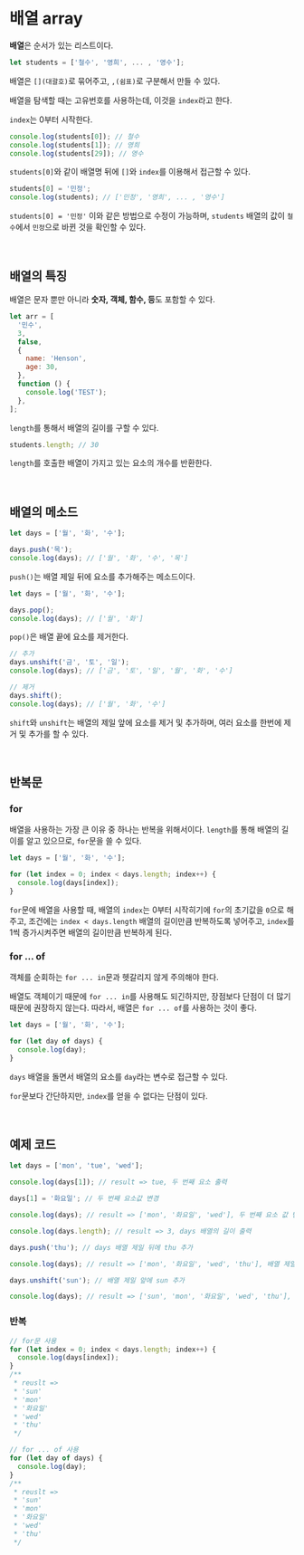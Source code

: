 # 배열 array

**배열**은 순서가 있는 리스트이다.

```javascript
let students = ['철수', '영희', ... , '영수'];
```

배열은 `[](대괄호)`로 묶어주고, `,(쉼표)`로 구분해서 만들 수 있다.

배열을 탐색할 때는 고유번호를 사용하는데, 이것을 `index`라고 한다.

`index`는 0부터 시작한다.

```javascript
console.log(students[0]); // 철수
console.log(students[1]); // 영희
console.log(students[29]); // 영수
```

`students[0]`와 같이 배열명 뒤에 `[]`와 `index`를 이용해서 접근할 수 있다.

```javascript
students[0] = '민정';
console.log(students); // ['민정', '영희', ... , '영수']
```

`students[0] = '민정'` 이와 같은 방법으로 수정이 가능하며, `students` 배열의 값이 `철수`에서 `민정`으로 바뀐 것을 확인할 수 있다.

<br />

## 배열의 특징

배열은 문자 뿐만 아니라 **숫자, 객체, 함수, 등**도 포함할 수 있다.

```javascript
let arr = [
  '민수',
  3,
  false,
  {
    name: 'Henson',
    age: 30,
  },
  function () {
    console.log('TEST');
  },
];
```

`length`를 통해서 배열의 길이를 구할 수 있다.

```javascript
students.length; // 30
```

`length`를 호출한 배열이 가지고 있는 요소의 개수를 반환한다.

<br />

## 배열의 메소드

```javascript
let days = ['월', '화', '수'];

days.push('목');
console.log(days); // ['월', '화', '수', '목']
```

`push()`는 배열 제일 뒤에 요소를 추가해주는 메소드이다.

```javascript
let days = ['월', '화', '수'];

days.pop();
console.log(days); // ['월', '화']
```

`pop()`은 배열 끝에 요소를 제거한다.

```javascript
// 추가
days.unshift('금', '토', '일');
console.log(days); // ['금', '토', '일', '월', '화', '수']

// 제거
days.shift();
console.log(days); // ['월', '화', '수']
```

`shift`와 `unshift`는 배열의 제일 앞에 요소를 제거 및 추가하며, 여러 요소를 한번에 제거 및 추가를 할 수 있다.

<br />

## 반복문

### for

배열을 사용하는 가장 큰 이유 중 하나는 반복을 위해서이다. `length`를 통해 배열의 길이를 알고 있으므로, `for`문을 쓸 수 있다.

```javascript
let days = ['월', '화', '수'];

for (let index = 0; index < days.length; index++) {
  console.log(days[index]);
}
```

`for`문에 배열을 사용할 때, 배열의 `index`는 0부터 시작히기에 `for`의 초기값을 `0`으로 해주고, 조건에는 `index < days.length` 배열의 길이만큼 반복하도록 넣어주고, `index`를 1씩 증가시켜주면 배열의 길이만큼 반복하게 된다.

### for ... of

객체를 순회하는 `for ... in`문과 헷갈리지 않게 주의해야 한다.

배열도 객체이기 때문에 `for ... in`를 사용해도 되긴하지만, 장점보다 단점이 더 많기 때문에 권장하지 않는다. 따라서, 배열은 `for ... of`를 사용하는 것이 좋다.

```javascript
let days = ['월', '화', '수'];

for (let day of days) {
  console.log(day);
}
```

`days` 배열을 돌면서 배열의 요소를 `day`라는 변수로 접근할 수 있다.

`for`문보다 간단하지만, `index`를 얻을 수 없다는 단점이 있다.

<br />

## 예제 코드

```javascript
let days = ['mon', 'tue', 'wed'];

console.log(days[1]); // result => tue, 두 번째 요소 출력

days[1] = '화요일'; // 두 번째 요소값 변경

console.log(days); // result => ['mon', '화요일', 'wed'], 두 번째 요소 값 변경됨

console.log(days.length); // result => 3, days 배열의 길이 출력

days.push('thu'); // days 배열 제일 뒤에 thu 추가

console.log(days); // result => ['mon', '화요일', 'wed', 'thu'], 배열 제일 뒤에 thu 추가

days.unshift('sun'); // 배열 제일 앞에 sun 추가

console.log(days); // result => ['sun', 'mon', '화요일', 'wed', 'thu'], 배열 제일 앞에 sun 추가
```

### 반복

```javascript
// for문 사용
for (let index = 0; index < days.length; index++) {
  console.log(days[index]);
}
/**
 * reuslt =>
 * 'sun'
 * 'mon'
 * '화요일'
 * 'wed'
 * 'thu'
 */

// for ... of 사용
for (let day of days) {
  console.log(day);
}
/**
 * reuslt =>
 * 'sun'
 * 'mon'
 * '화요일'
 * 'wed'
 * 'thu'
 */
```

